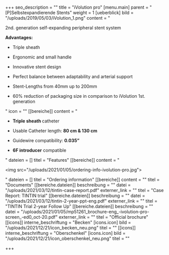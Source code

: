 +++
seo_description = ""
title = "iVolution pro"
[menu.main]
parent = "[P]Selbstexpandierende Stents"
weight = 1
[ueberblick]
bild = "/uploads/2019/05/03/iVolution_1.png"
content = "<p>2nd. generation self-expanding peripheral stent system</p><p></p><p><strong>Advantages:</strong></p><ul><li><p>Triple sheath</p></li><li><p>Ergonomic and small handle</p></li><li><p>Innovative stent design</p></li><li><p>Perfect balance between adaptability and arterial support</p></li><li><p>Stent-Lengths from 40mm up to 200mm</p></li><li><p>60% reduction of packaging size in comparison to iVolution 1st. generation</p></li></ul>"
icon = ""
[[bereiche]]
content = "<ul><li><p><strong>Triple sheath </strong>catheter</p></li><li><p>Usable Catheter length: <strong>80 cm &amp; 130 cm</strong></p></li><li><p>Guidewire compatibility: <strong>0.035”</strong></p></li><li><p><strong>6F introducer</strong> compatible</p></li></ul>"
dateien = []
titel = "Features"
[[bereiche]]
content = "<p><img src=\"/uploads/2021/01/05/ordering-info-ivolution-pro.jpg\"></p>"
dateien = []
titel = "Ordering information"
[[bereiche]]
content = ""
titel = "Documents"
[[bereiche.dateien]]
beschreibung = ""
datei = "/uploads/2021/03/12/tintin-case-report.pdf"
externer_link = ""
titel = "Case Report: TINTIN trial"
[[bereiche.dateien]]
beschreibung = ""
datei = "/uploads/2021/03/12/tintin-2-year-ppt-eng.pdf"
externer_link = ""
titel = "TINTIN Trial 2-year Follow Up"
[[bereiche.dateien]]
beschreibung = ""
datei = "/uploads/2021/01/05/mp51261_brochure-eng_-ivolution-pro-screen_-ed0_oct-20.pdf"
externer_link = ""
titel = "Official brochure"
[[icons]]
interne_beschriftung = "Becken"
[icons.icon]
bild = "/uploads/2021/12/21/icon_becken_neu.png"
titel = ""
[[icons]]
interne_beschriftung = "Oberschenkel"
[icons.icon]
bild = "/uploads/2021/12/21/icon_oberschenkel_neu.png"
titel = ""

+++
